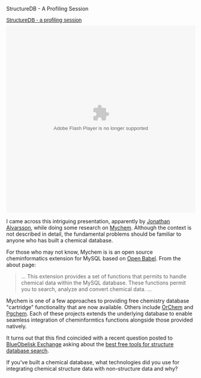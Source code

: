 StructureDB - A Profiling Session

<a title="View StructureDB - a proﬁling session on Scribd" href="http://www.scribd.com/doc/19100333/StructureDB-a-proling-session" style="margin: 12px auto 6px auto; font-family: Helvetica,Arial,Sans-serif; font-style: normal; font-variant: normal; font-weight: normal; font-size: 14px; line-height: normal; font-size-adjust: none; font-stretch: normal; -x-system-font: none; display: block; text-decoration: underline;">StructureDB - a proﬁling session</a> <object codebase="http://download.macromedia.com/pub/shockwave/cabs/flash/swflash.cab#version=9,0,0,0" id="doc_617299850764222" name="doc_617299850764222" classid="clsid:d27cdb6e-ae6d-11cf-96b8-444553540000" align="middle"	height="500" width="100%" >		<param name="movie"	value="http://d1.scribdassets.com/ScribdViewer.swf?document_id=19100333&access_key=key-1cwor5nkwmepbzovpa3n&page=1&version=1&viewMode=list"> 		<param name="quality" value="high"> 		<param name="play" value="true">		<param name="loop" value="true"> 		<param name="scale" value="showall">		<param name="wmode" value="opaque"> 		<param name="devicefont" value="false">		<param name="bgcolor" value="#ffffff"> 		<param name="menu" value="true">		<param name="allowFullScreen" value="true"> 		<param name="allowScriptAccess" value="always"> 		<param name="salign" value="">    			    	<param name="mode" value="list">	    		<embed src="http://d1.scribdassets.com/ScribdViewer.swf?document_id=19100333&access_key=key-1cwor5nkwmepbzovpa3n&page=1&version=1&viewMode=list" quality="high" pluginspage="http://www.macromedia.com/go/getflashplayer" play="true" loop="true" scale="showall" wmode="opaque" devicefont="false" bgcolor="#ffffff" name="doc_617299850764222_object" menu="true" allowfullscreen="true" allowscriptaccess="always" salign="" type="application/x-shockwave-flash" align="middle" mode="list" height="500" width="100%"></embed>	</object>

I came across this intriguing presentation, apparently by [Jonathan Alvarsson](http://friendfeed.com/jonalv), while doing some research on [Mychem](http://mychem.sourceforge.net/). Although the context is not described in detail, the fundamental problems should be familiar to anyone who has built a chemical database.

For those who may not know, Mychem is is an open source cheminformatics extension for MySQL based on [Open Babel](http://openbabel.org/). From the about page:

>... This extension provides a set of functions that permits to handle chemical data within the MySQL database. These functions permit you to search, analyze and convert chemical data. ...

Mychem is one of a few approaches to providing free chemistry database "cartridge" functionality that are now available. Others include [OrChem](http://orchem.sourceforge.net/) and [Pgchem](http://pgfoundry.org/projects/pgchem/). Each of these projects extends the underlying database to enable seamless integration of cheminformtics functions alongside those provided natively.

It turns out that this find coincided with a recent question posted to [BlueObelisk Exchange](http://blueobelisk.stackexchange.com/) asking about the [best free tools for structure database search](http://blueobelisk.stackexchange.com/questions/154/what-are-the-best-free-tools-for-structure-database-search).

If you've built a chemical database, what technologies did you use for integrating chemical structure data with non-structure data and why?